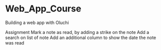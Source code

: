 # Web_App_Course
Building a web app with Oluchi

Assignment
    Mark a note as read, by adding a strike on the note
    Add a search on list of note
    Add an additional column to show the date the note was read